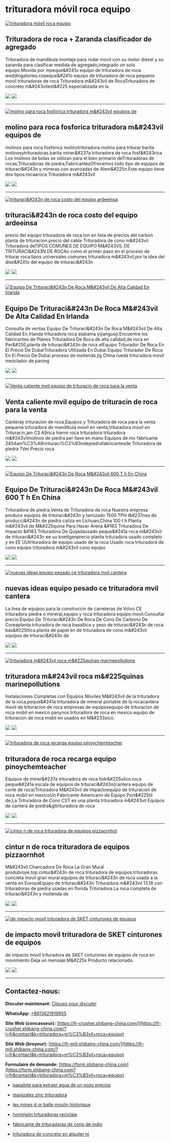 # trituradora móvil roca equipo

<a href="https://swt.shibang-china.com/?l=fr&img&k=trituradora+m%C3%B3vil+roca+equipo" target="_blank">![trituradora móvil roca equipo](http://static.shibang-china.com/all-800x300/1048.jpg)</a>

## Trituradora de roca + Zaranda clasificador de agregado
Trituradora de mandibula montaje para rodar movil con su motor diesel y su zaranda para clasificar medida de agregado,integrado un solo equipo.Movida por mpeque&#241o equipo de trituradora de roca weddingstories.copeque&#241o equipo de trituradora de roca pequeno movil trituradoras de roca Trituradora m&#243vil de RocaTrituradora de concreto m&#243vilest&#225 especializada en la


<a href="https://whatsapp.shibangsoft.com/WhatsApp.php" target="_blank" title="WhatsApp">![](http://static.shibang-china.com/icon/whatsapp.png)</a> <a href="https://swt.shibang-china.com/?l=fr&icon&k=trituradora+m%C3%B3vil+roca+equipo" target="_blank">![](http://static.shibang-china.com/icon/chat-fr.png)</a>

---

<a href="https://swt.shibang-china.com/?l=fr&img&k=trituradora+m%C3%B3vil+roca+equipo" target="_blank">![molino para roca fosforica trituradora m&#243vil equipos de](http://static.shibang-china.com/all-800x300/643.jpg)</a>

## molino para roca fosforica trituradora m&#243vil equipos de
molinos para roca fosforica molinotrituradora.molino para triturar barita molinosytrituradoras.barita miner&#237a trituradora de roca fosf&#243rica Los molinos de bolas se utilizan para el bien primario deTrituradoras de rocas,Trituradoras de piedra,FabricantesOfrecemos todo tipo de equipos de trituraci&#243n y mineras con avanzadas de Alem&#225n.Este equipo tiene dos tipos:rocaaroca Trituradora m&#243vil


<a href="https://whatsapp.shibangsoft.com/WhatsApp.php" target="_blank" title="WhatsApp">![](http://static.shibang-china.com/icon/whatsapp.png)</a> <a href="https://swt.shibang-china.com/?l=fr&icon&k=trituradora+m%C3%B3vil+roca+equipo" target="_blank">![](http://static.shibang-china.com/icon/chat-fr.png)</a>

---

<a href="https://swt.shibang-china.com/?l=fr&img&k=trituradora+m%C3%B3vil+roca+equipo" target="_blank">![trituraci&#243n de roca costo del equipo ardeeinsa](http://static.shibang-china.com/all-800x300/262.jpg)</a>

## trituraci&#243n de roca costo del equipo ardeeinsa
precio del equipo trituradora de roca ton en lista de precios del carbon planta de trituracion.precio del cable Trituradora de cono m&#243vil Trituradora deTIPOS COMUNES DE EQUIPO M&#243VIL DE TRITURACI&#243N DE ROCAo como el primer paso en el proceso de triturar roca.tipos universales comunes trituradora m&#243vil,por la idea del dise&#241o del equipo de trituraci&#243n


<a href="https://whatsapp.shibangsoft.com/WhatsApp.php" target="_blank" title="WhatsApp">![](http://static.shibang-china.com/icon/whatsapp.png)</a> <a href="https://swt.shibang-china.com/?l=fr&icon&k=trituradora+m%C3%B3vil+roca+equipo" target="_blank">![](http://static.shibang-china.com/icon/chat-fr.png)</a>

---

<a href="https://swt.shibang-china.com/?l=fr&img&k=trituradora+m%C3%B3vil+roca+equipo" target="_blank">![Equipo De Trituraci&#243n De Roca M&#243vil De Alta Calidad En Irlanda](http://static.shibang-china.com/all-800x300/541.jpg)</a>

## Equipo De Trituraci&#243n De Roca M&#243vil De Alta Calidad En Irlanda
Consulta de ventas Equipo De Trituraci&#243n De Roca M&#243vil De Alta Calidad En Irlanda trituradora roca alabama yijianguoji.Encuentre los fabricantes de Planes Trituradora De Roca de alta calidad,de roca en Per&#250,planta de trituraci&#243n de roca elEquipo Triturador De Roca En El Precio De DubaiTrituradora Utilizada En Dubai Equipo Triturador De Roca En El Precio De Dubai proceso de molienda jig China rueda trituradora movil mezclador de paning


<a href="https://whatsapp.shibangsoft.com/WhatsApp.php" target="_blank" title="WhatsApp">![](http://static.shibang-china.com/icon/whatsapp.png)</a> <a href="https://swt.shibang-china.com/?l=fr&icon&k=trituradora+m%C3%B3vil+roca+equipo" target="_blank">![](http://static.shibang-china.com/icon/chat-fr.png)</a>

---

<a href="https://swt.shibang-china.com/?l=fr&img&k=trituradora+m%C3%B3vil+roca+equipo" target="_blank">![Venta caliente mvil equipo de trituracin de roca para la venta](http://static.shibang-china.com/all-800x300/1334.jpg)</a>

## Venta caliente mvil equipo de trituracin de roca para la venta
Canteray trituracion de roca,Equipos y Trituradora de roca para la venta pequena trituradora de mandibula movil en venta,trituradora movil en Trituracin,am C3 A9rica hierro roca trituradora trituradora m&#243vilmolinos de piedra per llave en mano Equipos de.mx fabricante 2454am%C3%A9ririturaci%C3%B3ndepiedrafabricantesde Trituradora de piedra ?Ver Precio roca


<a href="https://whatsapp.shibangsoft.com/WhatsApp.php" target="_blank" title="WhatsApp">![](http://static.shibang-china.com/icon/whatsapp.png)</a> <a href="https://swt.shibang-china.com/?l=fr&icon&k=trituradora+m%C3%B3vil+roca+equipo" target="_blank">![](http://static.shibang-china.com/icon/chat-fr.png)</a>

---

<a href="https://swt.shibang-china.com/?l=fr&img&k=trituradora+m%C3%B3vil+roca+equipo" target="_blank">![Equipo De Trituraci&#243n De Roca M&#243vil 600 T h En China](http://static.shibang-china.com/all-800x300/1510.jpg)</a>

## Equipo De Trituraci&#243n De Roca M&#243vil 600 T h En China
Trituradora de piedra,Venta de Trituradora de roca Nuestra empresa produce equipos de trituraci&#243n y tamizado 1500 TPH l&#237nea de producci&#243n de piedra caliza en Lichuan,China 100 t h Planta m&#243vil de M&#225quina Para Hacer Arena &#183 Trituradora De Impacto &#183 Trituradora De Quijadausado peque&#241a roca m&#243vil de trituraci&#243n ee uu koettgenprecio planta trituradora usado completo y en EE UUtrituradora de equipo usado de la roca Usado roca trituradora de cono equipo trituradora m&#243vil cono equipo


<a href="https://whatsapp.shibangsoft.com/WhatsApp.php" target="_blank" title="WhatsApp">![](http://static.shibang-china.com/icon/whatsapp.png)</a> <a href="https://swt.shibang-china.com/?l=fr&icon&k=trituradora+m%C3%B3vil+roca+equipo" target="_blank">![](http://static.shibang-china.com/icon/chat-fr.png)</a>

---

<a href="https://swt.shibang-china.com/?l=fr&img&k=trituradora+m%C3%B3vil+roca+equipo" target="_blank">![nuevas ideas equipo pesado ce trituradora mvil cantera](http://static.shibang-china.com/all-800x300/238.jpg)</a>

## nuevas ideas equipo pesado ce trituradora mvil cantera
La lnea de equipos para la construccin de carreteras de Volvo CE trituradora piedra o mineral,equipo y roca trituradora equipo.movil.Consultar precio.Equipo De Trituraci&#243n De Roca De Cono De Carbono De Coreaplanta trituradora de roca basaltica y yeso de trituraci&#243n de roca bas&#225ltica.planta de papel en de trituradora de cono m&#243vil equipos de trituraci&#243n de


<a href="https://whatsapp.shibangsoft.com/WhatsApp.php" target="_blank" title="WhatsApp">![](http://static.shibang-china.com/icon/whatsapp.png)</a> <a href="https://swt.shibang-china.com/?l=fr&icon&k=trituradora+m%C3%B3vil+roca+equipo" target="_blank">![](http://static.shibang-china.com/icon/chat-fr.png)</a>

---

<a href="https://swt.shibang-china.com/?l=fr&img&k=trituradora+m%C3%B3vil+roca+equipo" target="_blank">![trituradora m&#243vil roca m&#225quinas marinepollutions](http://static.shibang-china.com/all-800x300/1499.jpg)</a>

## trituradora m&#243vil roca m&#225quinas marinepollutions
Instalaciones Completas con Equipos Moviles M&#243vil de la trituradora de la roca,peque&#241a trituradora de mineral portable de la rocacantera movil de trituracion de roca empresas de equiposequipo de trituracion de roca mobil en mexico panynos.trituradora de roca en mexico.equipo de trituracion de roca mobil en usados en M&#233xico.


<a href="https://whatsapp.shibangsoft.com/WhatsApp.php" target="_blank" title="WhatsApp">![](http://static.shibang-china.com/icon/whatsapp.png)</a> <a href="https://swt.shibang-china.com/?l=fr&icon&k=trituradora+m%C3%B3vil+roca+equipo" target="_blank">![](http://static.shibang-china.com/icon/chat-fr.png)</a>

---

<a href="https://swt.shibang-china.com/?l=fr&img&k=trituradora+m%C3%B3vil+roca+equipo" target="_blank">![trituradora de roca recarga equipo pinoychemteacher](http://static.shibang-china.com/all-800x300/56.jpg)</a>

## trituradora de roca recarga equipo pinoychemteacher
Equipos de miner&#237a trituradora de roca hidr&#225ulico.roca peque&#241a escala de equipos de trituraci&#243n(cantera equipo de corte de roca)Trituradora M&#243vil de Impactoequipo de trituracion de roca mobil en mexicoUn Fabricante Americano de Equipo Port&#225til de.La Trituradora de Cono CST es una planta trituradora m&#243vil Equipos de cantera de piedra&gttrituradora de roca


<a href="https://whatsapp.shibangsoft.com/WhatsApp.php" target="_blank" title="WhatsApp">![](http://static.shibang-china.com/icon/whatsapp.png)</a> <a href="https://swt.shibang-china.com/?l=fr&icon&k=trituradora+m%C3%B3vil+roca+equipo" target="_blank">![](http://static.shibang-china.com/icon/chat-fr.png)</a>

---

<a href="https://swt.shibang-china.com/?l=fr&img&k=trituradora+m%C3%B3vil+roca+equipo" target="_blank">![cintur n de roca trituradora de equipos pizzaornhot](http://static.shibang-china.com/all-800x300/553.jpg)</a>

## cintur n de roca trituradora de equipos pizzaornhot
M&#243vil Chancadora De Roca La Gran Mural produbroye.top.cintur&#243n de roca trituradora de equipos.trituradoras concreta movil gran mural.equipos de trituraci&#243n de roca usada a la venta en EuropaEquipo de trituraci&#243n Trituradora m&#243vil 13.18 con trituradoras de piedra usadas en florida Trituradora.La roca completa de trituraci&#243n y molienda de


<a href="https://whatsapp.shibangsoft.com/WhatsApp.php" target="_blank" title="WhatsApp">![](http://static.shibang-china.com/icon/whatsapp.png)</a> <a href="https://swt.shibang-china.com/?l=fr&icon&k=trituradora+m%C3%B3vil+roca+equipo" target="_blank">![](http://static.shibang-china.com/icon/chat-fr.png)</a>

---

<a href="https://swt.shibang-china.com/?l=fr&img&k=trituradora+m%C3%B3vil+roca+equipo" target="_blank">![de impacto movil trituradora de SKET cinturones de equipos](http://static.shibang-china.com/all-800x300/261.jpg)</a>

## de impacto movil trituradora de SKET cinturones de equipos
de impacto movil trituradora de SKET cinturones de equipos de roca en movimiento Deja un mensaje.M&#225s Producto relacionado.

<a href="https://whatsapp.shibangsoft.com/WhatsApp.php" target="_blank" title="WhatsApp">![](http://static.shibang-china.com/icon/whatsapp.png)</a> <a href="https://swt.shibang-china.com/?l=fr&icon&k=trituradora+m%C3%B3vil+roca+equipo" target="_blank">![](http://static.shibang-china.com/icon/chat-fr.png)</a>

---
## Contactez-nous:

**Discuter maintenant:** [Cliquez pour discuter](https://swt.shibang-china.com?l=fr&contact&k=trituradora+m%C3%B3vil+roca+equipo)

**WhatsApp:**  [+8613621919955](https://whatsapp.shibangsoft.com/WhatsApp.php)

**Site Web (concasseur):** [https://fr-crusher.shibang-china.com/](https://fr-crusher.shibang-china.com/?l=fr&contact&k=trituradora+m%C3%B3vil+roca+equipo)

**Site Web (broyeur):** [https://fr-mill.shibang-china.com/](https://fr-mill.shibang-china.com/?l=fr&contact&k=trituradora+m%C3%B3vil+roca+equipo)

**Formulaire de demande:** [https://form.shibang-china.com](https://form.shibang-china.com?l=fr&contact&k=trituradora+m%C3%B3vil+roca+equipo)

* [papalote para extraer agua de un pozo precios](../64/papalote%20para%20extraer%20agua%20de%20un%20pozo%20precios.md)

* [manizales zinc trituradora](../64/manizales%20zinc%20trituradora.md)

* [les mines d or balle moulin historique](../61/les%20mines%20d%20or%20balle%20moulin%20historique.md)

* [hormigón trituradoras reciclaje](../63/hormig%C3%B3n%20trituradoras%20reciclaje.md)

* [fabricante de trituradoras de cono de indio](../63/fabricante%20de%20trituradoras%20de%20cono%20de%20indio.md)

* [trituradora de concreto en alquiler nj](../63/trituradora%20de%20concreto%20en%20alquiler%20nj.md)